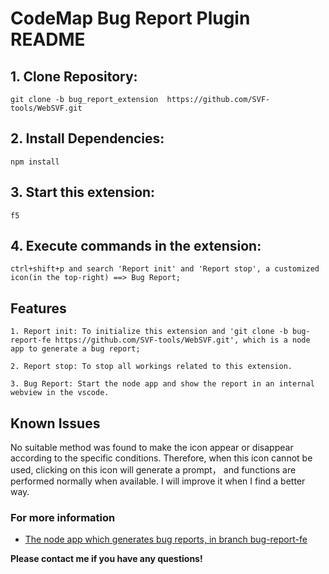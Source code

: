 # CodeMap Bug Report Plugin README

## 1. Clone Repository:

```
git clone -b bug_report_extension  https://github.com/SVF-tools/WebSVF.git
```

## 2. Install Dependencies:

```
npm install
```

## 3. Start this extension:

```
f5
```

## 4. Execute commands in the extension:

```
ctrl+shift+p and search 'Report init' and 'Report stop', a customized icon(in the top-right) ==> Bug Report;
```

## Features
```
1. Report init: To initialize this extension and 'git clone -b bug-report-fe https://github.com/SVF-tools/WebSVF.git', which is a node app to generate a bug report;
```
```
2. Report stop: To stop all workings related to this extension.
```
```
3. Bug Report: Start the node app and show the report in an internal webview in the vscode.
```

## Known Issues

No suitable method was found to make the icon appear or disappear according to the specific conditions. Therefore, when this icon cannot be used, clicking on this icon will generate a prompt， and functions are performed normally when available.
I will improve it when I find a better way.

### For more information

* [The node app which generates bug reports, in branch bug-report-fe](https://github.com/SVF-tools/WebSVF.git)

**Please contact me if you have any questions!**
